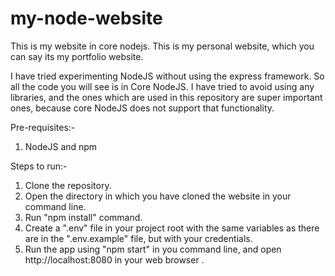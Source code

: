 # my-node-website
This is my website in core nodejs. This is my personal website, which you can say its my portfolio website.

I have tried experimenting NodeJS without using the express framework. So all the code you will see is in Core NodeJS.
I have tried to avoid using any libraries, and the ones which are used in this repository are super important ones, because core NodeJS does not support that functionality.

Pre-requisites:-
1) NodeJS and npm

Steps to run:-
1) Clone the repository.
2) Open the directory in which you have cloned the website in your command line.
3) Run "npm install" command.
4) Create a ".env" file in your project root with the same variables as there are in the ".env.example" file, but with your credentials.
5) Run the app using "npm start" in you command line, and open http://localhost:8080 in your web browser .
